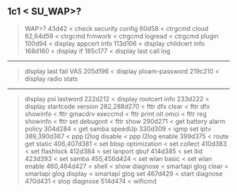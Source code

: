 1c1
< SU_WAP>?
---
> WAP>?
43d42
< check security config
60d58
< ctrgcmd cloud
62,64d59
< ctrgcmd frmwork
< ctrgcmd logread
< ctrgcmd plugin
100d94
< display appcert info
113d106
< display childcert info
168d160
< display if
185c177
< display last call log
---
> display last fail VAS
205d196
< display ploam-password
219c210
< display radio stats
---
> display psi lastword
222d212
< display rootcert info
233d222
< display startcode version
282,288d270
< fttr dfx clear
< fttr dfx showinfo
< fttr gmacdrv execcmd
< fttr print olt omci
< fttr reg showinfo
< fttr set debugont
< fttr show
290d271
< get battery alarm policy
304d284
< get samba speedUp
330d309
< igmp set iptv
389,390d367
< ppp l2log disable
< ppp l2log enable
399d375
< route get static
406,407d381
< set bbsp optimization
< set collect
410d383
< set flashlock
412d384
< set lanport qbuf
414d385
< set llid
423d393
< set samba
455,456d424
< set wlan basic
< set wlan enable
460,464d427
< shell
< show diagnose
< smartapi glog clear
< smartapi glog display
< smartapi glog set
467d429
< start diagnose
470d431
< stop diagnose
514d474
< wificmd
